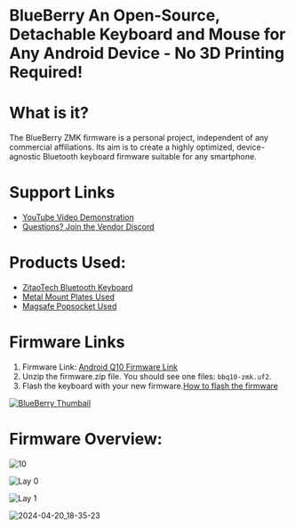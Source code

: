 # BlueBerry An Open-Source, Detachable Keyboard and Mouse for Any Android Device - No 3D Printing Required!

# What is it?

The BlueBerry ZMK firmware is a personal project, independent of any commercial affiliations. Its aim is to create a highly optimized, device-agnostic Bluetooth keyboard firmware suitable for any smartphone.

# Support Links
- [YouTube Video Demonstration](https://www.youtube.com/watch?v=bnA4d6uEKS0)
- [Questions? Join the Vendor Discord](https://discord.gg/Vf3DPam5e6/)

# Products Used:
- [ZitaoTech Bluetooth Keyboard](https://www.tindie.com/stores/zitaotech/)
- [Metal Mount Plates Used](https://www.amazon.com/dp/B00O2HYV7K?psc=1&ref=ppx_yo2ov_dt_b_product_details )
- [Magsafe Popsocket Used](https://a.co/d/3kA9kbC)

# Firmware Links
1. Firmware Link: [Android Q10 Firmware Link](https://github.com/Drexel-Macintosh/BlueBerry_Q10/actions)
2. Unzip the firmware.zip file. You should see one files: `bbq10-zmk.uf2`.
3. Flash the keyboard with your new firmware.[How to flash the firmware](https://github.com/ZitaoTech/BB9900-USB_BLE_Keyboard?tab=readme-ov-file#-how-to-update-the-firmware---)

[![BlueBerry Thumbail](https://github.com/Drexel-Macintosh/BlueBerry_Q10/assets/88599898/1a448433-4ab8-45aa-89ba-8d32a790789c)](https://www.youtube.com/watch?v=bnA4d6uEKS0)

# Firmware Overview:

![10](https://github.com/Drexel-Macintosh/BlueBerry_Q10/assets/88599898/3cb2f34a-dedf-4d3e-8792-6abb80fc73c8)

![Lay 0](https://github.com/Drexel-Macintosh/BlueBerry_Q10/assets/88599898/68a04c98-2146-4774-a82b-514c1e1299c0)

![Lay 1](https://github.com/Drexel-Macintosh/BlueBerry_Q10/assets/88599898/83ccb390-b213-4e19-a426-59f04de8c54c)

![2024-04-20_18-35-23](https://github.com/Drexel-Macintosh/BlueBerry_Q10/assets/88599898/70d6b2aa-5741-49b2-ac5e-207c464174ff)
